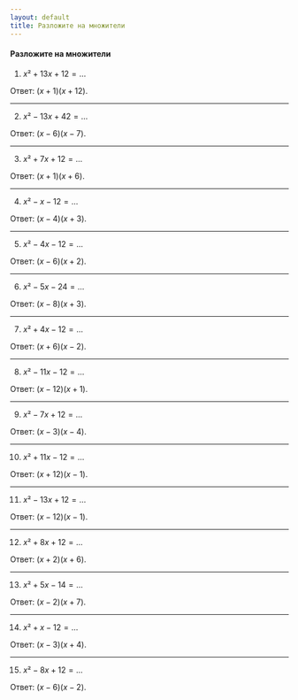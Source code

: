 ```yaml
---
layout: default
title: Разложите на множители
---
```


#### Разложите на множители

1) $x² + 13x + 12 = \ldots$

Ответ: $(x + 1)(x + 12)$.

--- ---

2) $x² - 13x + 42 = \ldots$

Ответ: $(x - 6)(x -7)$.

--- ---

3) $x² + 7x + 12 = \ldots$

Ответ: $(x + 1)(x + 6)$.

--- ---

4) $x² - x - 12 = \ldots$

Ответ: $(x - 4)(x + 3)$.

--- ---

5) $x² - 4x - 12 = \ldots$

Ответ: $(x -6)(x + 2)$.

--- ---

6) $x² - 5x - 24 = \ldots$

Ответ: $(x - 8)(x + 3)$.

--- ---

7) $x² + 4x - 12 = \ldots$

Ответ: $(x + 6)(x - 2)$.

--- ---

8) $x² - 11x - 12 = \ldots$

Ответ: $(x -12 )(x + 1)$.

--- ---

9) $x² - 7x + 12 = \ldots$

Ответ: $(x - 3)(x - 4)$.

--- ---

10) $x² + 11x - 12 = \ldots$

Ответ: $(x + 12)(x - 1)$.

--- ---

11) $x² - 13x + 12 = \ldots$

Ответ: $(x - 12)(x - 1)$.

--- ---

12) $x² + 8x + 12 = \ldots$

Ответ: $(x + 2)(x + 6)$.

--- ---

13) $x² + 5x - 14 = \ldots$

Ответ: $(x -2)(x + 7)$.

--- ---

14) $x² + x - 12 = \ldots$

Ответ: $(x -3)(x + 4)$.

--- ---

15) $x² - 8x + 12 = \ldots$

Ответ: $(x - 6)(x - 2)$.
